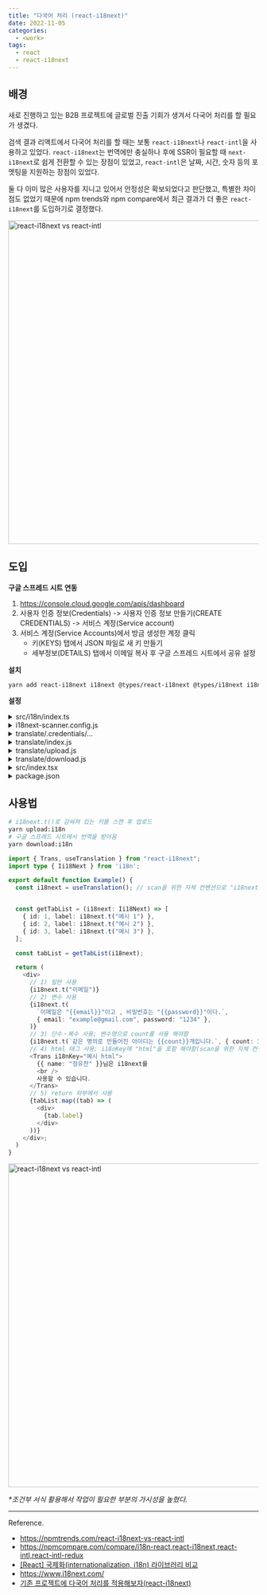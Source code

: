 ```yaml
---
title: "다국어 처리 (react-i18next)"
date: 2022-11-05
categories:
  - <work>
tags:
  - react
  - react-i18next
---
```


## 배경

새로 진행하고 있는 B2B 프로젝트에 글로벌 진출 기회가 생겨서 다국어 처리를 할 필요가 생겼다.

검색 결과 리액트에서 다국어 처리를 할 때는 보통 `react-i18next`나 `react-intl`을 사용하고 있었다. `react-i18next`는 번역에만 충실하나 후에 SSR이 필요할 때 `next-i18next`로 쉽게 전환할 수 있는 장점이 있었고, `react-intl`은 날짜, 시간, 숫자 등의 포멧팅을 지원하는 장점이 있었다.

둘 다 이미 많은 사용자를 지니고 있어서 안정성은 확보되었다고 판단했고, 특별한 차이점도 없었기 때문에 npm trends와 npm compare에서 최근 결과가 더 좋은 `react-i18next`를 도입하기로 결정했다.

<img width="650px" alt="react-i18next vs react-intl" src="/assets/work/2-1.png"/>

## 도입

**구글 스프레드 시트 연동**

1. https://console.cloud.google.com/apis/dashboard
2. 사용자 인증 정보(Credentials) -> 사용자 인증 정보 만들기(CREATE CREDENTIALS) -> 서비스 계정(Service account)
3. 서비스 계정(Service Accounts)에서 방금 생성한 계정 클릭
   - 키(KEYS) 탭에서 JSON 파일로 새 키 만들기
   - 세부정보(DETAILS) 탭에서 이메일 복사 후 구글 스프레드 시트에서 공유 설정

**설치**

```bash
yarn add react-i18next i18next @types/react-i18next @types/i18next i18next-scanner google-spreadsheet
```

**설정**

<details>
<summary>src/i18n/index.ts</summary>
<div markdown="1">

```ts
import i18n from "i18next";
import { initReactI18next } from "react-i18next";

import enUS from "./locales/en-US/translation.json";
import esES from "./locales/es-ES/translation.json";
import jaJP from "./locales/ja-JP/translation.json";
import koKR from "./locales/ko-KR/translation.json";
import viVN from "./locales/vi-VN/translation.json";

//TODO: 언어 추가 시 폴더 및 파일 추가 후 작성 필요
const resources = {
  ko: { translation: koKR },
  en: { translation: enUS },
  ja: { translation: jaJP },
  vi: { translation: viVN },
  es: { translation: esES },
};

const browserLang = window.navigator.language.split("-")[0];

const userLanguage = localStorage.getItem("i18nLng") ?? browserLang;

// eslint-disable-next-line import/no-named-as-default-member
i18n.use(initReactI18next).init({
  resources,
  lng: userLanguage || "ko",
  fallbackLng: "ko",
  debug: false,
  defaultNS: "translation",
  ns: "translation",
  keySeparator: false,
  interpolation: {
    escapeValue: false,
    alwaysFormat: true,
    format(value, format, lng) {
      if (format === "uppercase") return value.toUpperCase();
      if (typeof value === "number") return value.toLocaleString(lng);
      return value;
    },
  },
  react: {
    defaultTransParent: "div",
    transEmptyNodeValue: "",
    transSupportBasicHtmlNodes: true,
    transKeepBasicHtmlNodesFor: [
      "br",
      "strong",
      "i",
      "button",
      "a",
      "span",
      "div",
      "input",
    ],
    transWrapTextNodes: "",
  },
  nsSeparator: "=>", // default: ":"
});

export default i18n;

export interface Ii18Next {
  // eslint-disable-next-line @typescript-eslint/ban-types
  t: (str: string, option?: Object) => string;
}

export const i18nextScanKey = (key: string): string => key;
```

</div>
</details>

<details>
<summary>i18next-scanner.config.js</summary>
<div markdown="1">

```js
/* eslint-disable import/order */
/* eslint-disable no-undef */
/* eslint-disable @typescript-eslint/no-var-requires */
const fs = require("fs");
const path = require("path");
const typescript = require("typescript");

const COMMON_EXTENSIONS = "/**/*.{js,jsx,ts,tsx,vue,html}";

module.exports = {
  input: [`./src/${COMMON_EXTENSIONS}`],
  options: {
    debug: false,
    removeUnusedKeys: false,
    defaultLng: "ko-KR",
    //TODO-i18next: 언어 추가 시 작성 필요
    lngs: ["ko-KR", "ko-KR", "en-US", "ja-JP", "vi-VN", "es-ES"],
    func: {
      list: ["i18next.t", "i18n.t", "$i18n.t", "$i18next.t", "i18nextScanKey"],
      extensions: [".js", ".jsx"],
    },
    trans: {
      component: "Trans",
      i18nKey: "i18nKey",
      defaultsKey: "defaults",
      extensions: [".js", ".jsx"],
      fallbackKey: function (ns, value) {
        return value;
      },
      acorn: {
        ecmaVersion: 10,
        sourceType: "module",
      },
    },
    resource: {
      loadPath: path.join(__dirname, "/src/i18n/locales/{{lng}}/{{ns}}.json"),
      savePath: path.join(__dirname, "/src/i18n/locales/{{lng}}/{{ns}}.json"),
    },
    defaultValue(lng, ns, key) {
      const keyAsDefaultValue = ["ko-KR"];
      if (keyAsDefaultValue.includes(lng)) {
        const separator = "html";
        const value = key.includes(separator) ? "" : key;
        return value;
      }
      return "[Fill in]";
    },
    keySeparator: false,
    nsSeparator: false,
    prefix: "{{",
    suffix: "}}",
  },
  transform: (function typescriptTransform(
    options = {
      tsOptions: {
        target: "es2018",
      },
      extensions: [".ts", ".tsx"],
    }
  ) {
    return function transform(file, enc, done) {
      const { base, ext } = path.parse(file.path);

      if (
        options.extensions.includes(ext) &&
        !base.endsWith(".d.ts") &&
        base.indexOf("reportWebVitals.ts") === -1
      ) {
        const content = fs.readFileSync(file.path, enc);

        const { outputText } = typescript.transpileModule(content, {
          compilerOptions: options.tsOptions,
          fileName: path.basename(file.path),
        });

        this.parser.parseTransFromString(outputText);
        this.parser.parseFuncFromString(outputText);
      }

      done();
    };
  })({
    extensions: [".tsx", ".ts"],
    tsOptions: {
      target: "es5",
      module: "esnext",
    },
  }),
};
```

</div>
</details>

<details>
<summary>translate/.credentials/...</summary>
<div markdown="1">

- .gitignore에 translate/.credentials 추가
- 서비스 계정에서 받은 JSON 키 파일을 `translate/.credentials`에 저장
- `translate/.credentials/index.js`
  ```js
  module.exports = {
    CREDS: "서비스 계정에서 받은 JSON 키 파일 이름",
    // 구글 스프레드 시트 주소에 나와 있음
    SHEET_DOC_ID: "...",
    SHEET_ID: "...",
  };
  ```

</div>
</details>

<details>
<summary>translate/index.js</summary>
<div markdown="1">

```js
/* eslint-disable import/order */
/* eslint-disable no-undef */
/* eslint-disable @typescript-eslint/no-var-requires */
const { GoogleSpreadsheet } = require("google-spreadsheet");

const ENV = require("./.credentials/index.js");
const creds = require("./.credentials/" + ENV.CREDS);
const i18nextConfig = require("../i18next-scanner.config");

const spreadsheetDocId = ENV.SHEET_DOC_ID;
const ns = "translation";
const lngs = i18nextConfig.options.lngs;
const loadPath = i18nextConfig.options.resource.loadPath;
const localesPath = loadPath.replace("/{{lng}}/{{ns}}.json", "");
const rePluralPostfix = new RegExp(/_plural|_[\d]/g);
const sheetId = ENV.SHEET_ID;
const NOT_AVAILABLE_CELL = "_N/A";
//TODO-i18next: 언어 추가 시 작성 필요
const columnKeyToHeader = {
  key: "key",
  "ko-KR": "ko-KR",
  "en-US": "en-US",
  "ja-JP": "ja-JP",
  "vi-VN": "vi-VN",
  "es-ES": "es-ES",
};

async function loadSpreadsheet() {
  // eslint-disable-next-line no-console
  console.info(
    "\u001B[32m",
    "=====================================================================================================================\n",
    "# i18next auto-sync using Spreadsheet\n\n",
    "  * Download translation resources from Spreadsheet and make /src/i18n/locales/{{lng}}/{{ns}}.json\n",
    "  * Upload translation resources to Spreadsheet.\n\n",
    `The Spreadsheet for translation is here (\u001B[34mhttps://docs.google.com/spreadsheets/d/${spreadsheetDocId}/#gid=${sheetId}\u001B[0m)\n`,
    "=====================================================================================================================",
    "\u001B[0m"
  );

  const doc = new GoogleSpreadsheet(spreadsheetDocId);

  await doc.useServiceAccountAuth(creds);

  await doc.loadInfo();

  return doc;
}

function getPureKey(key = "") {
  return key.replace(rePluralPostfix, "");
}

module.exports = {
  localesPath,
  loadSpreadsheet,
  getPureKey,
  ns,
  lngs,
  sheetId,
  columnKeyToHeader,
  NOT_AVAILABLE_CELL,
};
```

</div>
</details>

<details>
<summary>translate/upload.js</summary>
<div markdown="1">

```js
/* eslint-disable no-undef */
/* eslint-disable @typescript-eslint/no-var-requires */
const fs = require("fs");

const {
  loadSpreadsheet,
  localesPath,
  getPureKey,
  ns,
  lngs,
  sheetId,
  columnKeyToHeader,
  NOT_AVAILABLE_CELL,
} = require("./index");

//TODO-i18next: 언어 추가 시 작성 필요
const headerValues = ["key", "ko-KR", "en-US", "ja-JP", "vi-VN", "es-ES"];

async function addNewSheet(doc, title, sheetId) {
  const sheet = await doc.addSheet({
    sheetId,
    title,
    headerValues,
  });

  return sheet;
}

async function updateTranslationsFromKeyMapToSheet(doc, keyMap) {
  const title = "시트 제목";
  let sheet = doc.sheetsById[sheetId];
  if (!sheet) {
    sheet = await addNewSheet(doc, title, sheetId);
  }

  const rows = await sheet.getRows();

  const exsitKeys = {};
  const addedRows = [];
  rows.forEach((row) => {
    const key = row[columnKeyToHeader.key];
    if (keyMap[key]) {
      exsitKeys[key] = true;
    }
  });

  for (const [key, translations] of Object.entries(keyMap)) {
    if (!exsitKeys[key]) {
      const row = {
        [columnKeyToHeader.key]: key,
        ...Object.keys(translations).reduce((result, lng) => {
          const header = columnKeyToHeader[lng];
          result[header] = translations[lng];

          return result;
        }, {}),
      };

      addedRows.push(row);
    }
  }

  await sheet.addRows(addedRows);
}

function toJson(keyMap) {
  const json = {};

  Object.entries(keyMap).forEach(([, keysByPlural]) => {
    for (const [keyWithPostfix, translations] of Object.entries(keysByPlural)) {
      json[keyWithPostfix] = {
        ...translations,
      };
    }
  });

  return json;
}

function gatherKeyMap(keyMap, lng, json) {
  for (const [keyWithPostfix, translated] of Object.entries(json)) {
    const key = getPureKey(keyWithPostfix);

    if (!keyMap[key]) {
      keyMap[key] = {};
    }

    const keyMapWithLng = keyMap[key];
    if (!keyMapWithLng[keyWithPostfix]) {
      keyMapWithLng[keyWithPostfix] = lngs.reduce((initObj, lng) => {
        initObj[lng] = NOT_AVAILABLE_CELL;

        return initObj;
      }, {});
    }

    keyMapWithLng[keyWithPostfix][lng] = translated;
  }
}

async function updateSheetFromJson() {
  const doc = await loadSpreadsheet();

  fs.readdir(localesPath, (error, lngs) => {
    if (error) {
      throw error;
    }

    const keyMap = {};

    lngs.forEach((lng) => {
      const localeJsonFilePath = `${localesPath}/${lng}/${ns}.json`;

      // eslint-disable-next-line no-sync
      const json = fs.readFileSync(localeJsonFilePath, "utf8");

      gatherKeyMap(keyMap, lng, JSON.parse(json));
    });

    updateTranslationsFromKeyMapToSheet(doc, toJson(keyMap));
  });
}

updateSheetFromJson();
```

</div>
</details>

<details>
<summary>translate/download.js</summary>
<div markdown="1">

```js
/* eslint-disable no-undef */
/* eslint-disable @typescript-eslint/no-var-requires */
const fs = require("fs");

const mkdirp = require("mkdirp");

const {
  loadSpreadsheet,
  localesPath,
  ns,
  lngs,
  sheetId,
  columnKeyToHeader,
  NOT_AVAILABLE_CELL,
} = require("./index");

/**
 * fetch translations from google spread sheet and transform to json
 * @param {GoogleSpreadsheet} doc GoogleSpreadsheet document
 * @returns [object] translation map
 * {
 *   "ko-KR": {
 *     "key": "value"
 *   },
 *   "en-US": {
 *     "key": "value"
 *   },
 * }
 */
async function fetchTranslationsFromSheetToJson(doc) {
  const sheet = doc.sheetsById[sheetId];
  if (!sheet) {
    return {};
  }

  const lngsMap = {};
  const rows = await sheet.getRows();

  rows.forEach((row) => {
    const key = row[columnKeyToHeader.key];
    lngs.forEach((lng) => {
      const translation = row[columnKeyToHeader[lng]];
      if (translation === NOT_AVAILABLE_CELL) {
        return;
      }

      if (!lngsMap[lng]) {
        lngsMap[lng] = {};
      }

      lngsMap[lng][key] = translation || "";
    });
  });

  return lngsMap;
}

function checkAndMakeLocaleDir(dirPath, subDirs) {
  return new Promise((resolve) => {
    subDirs.forEach((subDir, index) => {
      mkdirp(`${dirPath}/${subDir}`, (err) => {
        if (err) {
          throw err;
        }

        if (index === subDirs.length - 1) {
          resolve();
        }
      });
    });
  });
}

async function updateJsonFromSheet() {
  await checkAndMakeLocaleDir(localesPath, lngs);

  const doc = await loadSpreadsheet();
  const lngsMap = await fetchTranslationsFromSheetToJson(doc);

  fs.readdir(localesPath, (error, lngs) => {
    if (error) {
      throw error;
    }

    lngs.forEach((lng) => {
      const localeJsonFilePath = `${localesPath}/${lng}/${ns}.json`;

      const jsonString = JSON.stringify(lngsMap[lng], null, 2);

      fs.writeFile(localeJsonFilePath, jsonString, "utf8", (err) => {
        if (err) {
          throw err;
        }
      });
    });
  });
}

updateJsonFromSheet();
```

</div>
</details>

<details>
<summary>src/index.tsx</summary>
<div markdown="1">

```tsx
import "i18n";
...
```

</div>
</details>

<details>
<summary>package.json</summary>
<div markdown="1">

```json
"scripts": {
    ...,
    "scan:i18n": "i18next-scanner --config i18next-scanner.config.js",
    "upload:i18n": "yarn run scan:i18n && node translate/upload.js",
    "download:i18n": "node translate/download.js"
  },
```

</div>
</details>

## 사용법

```bash
# i18next.t()로 감싸져 있는 키를 스캔 후 업로드
yarn upload:i18n
# 구글 스프레드 시트에서 번역을 받아옴
yarn download:i18n
```

```ts
import { Trans, useTranslation } from "react-i18next";
import type { Ii18Next } from 'i18n';

export default function Example() {
  const i18next = useTranslation(); // scan을 위한 자체 컨벤션으로 "i18next" 사용


  const getTabList = (i18next: Ii18Next) => [
    { id: 1, label: i18next.t("예시 1") },
    { id: 2, label: i18next.t("예시 2") },
    { id: 3, label: i18next.t("예시 3") },
  ];

  const tabList = getTabList(i18next);

  return (
    <div>
      // 1) 일반 사용
      {i18next.t("이메일")}
      // 2) 변수 사용
      {i18next.t(
        `이메일은 "{{email}}"이고 , 비밀번호는 "{{password}}"이다.`,
        { email: "example@gmail.com", password: "1234" },
      )}
      // 3) 단수・복수 사용; 변수명으로 count를 사용 해야함
      {i18next.t(`같은 명의로 만들어진 아이디는 {{count}}개입니다.`, { count: 3 })}
      // 4) html 태그 사용; i18nKey에 "html"을 포함 해야함(scan을 위한 자체 컨벤션)
      <Trans i18nKey="예시 html">
        {{ name: "정유찬" }}님은 i18next를
        <br />
        사용할 수 있습니다.
      </Trans>
      // 5) return 외부에서 사용
      {tabList.map((tab) => (
        <div>
          {tab.label}
        </div>
      ))}
    </div>;
  )
}
```

<img width="650px" alt="react-i18next vs react-intl" src="/assets/work/2-2.png"/>

_\*조건부 서식 활용해서 작업이 필요한 부분의 가시성을 높혔다._

---

Reference.

- https://npmtrends.com/react-i18next-vs-react-intl
- https://npmcompare.com/compare/i18n-react,react-i18next,react-intl,react-intl-redux
- [[React] 국제화(internationalization, i18n) 라이브러리 비교](https://myeongjae.kim/blog/2020/04/12/react-internationalization-libraries-comparison)
- https://www.i18next.com/
- [기존 프로젝트에 다국어 처리를 적용해보자(react-i18next)
  ](<https://jangky000.github.io/posts/%EA%B8%B0%EC%A1%B4%ED%94%84%EB%A1%9C%EC%A0%9D%ED%8A%B8%EC%97%90%EB%8B%A4%EA%B5%AD%EC%96%B4%EC%B2%98%EB%A6%AC%EB%A5%BC%EC%A0%81%EC%9A%A9%ED%95%B4%EB%B3%B4%EC%9E%90(react-i18next)>)
